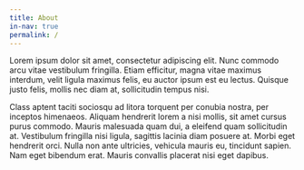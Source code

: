 ```yaml
---
title: About
in-nav: true
permalink: /
---
```

Lorem ipsum dolor sit amet, consectetur adipiscing elit. Nunc commodo arcu vitae vestibulum fringilla. Etiam efficitur, magna vitae maximus interdum, velit ligula maximus felis, eu auctor ipsum est eu lectus. Quisque justo felis, mollis nec diam at, sollicitudin tempus nisi.

Class aptent taciti sociosqu ad litora torquent per conubia nostra, per inceptos himenaeos. Aliquam hendrerit lorem a nisi mollis, sit amet cursus purus commodo. Mauris malesuada quam dui, a eleifend quam sollicitudin at. Vestibulum fringilla nisi ligula, sagittis lacinia diam posuere at. Morbi eget hendrerit orci. Nulla non ante ultricies, vehicula mauris eu, tincidunt sapien. Nam eget bibendum erat. Mauris convallis placerat nisi eget dapibus.
